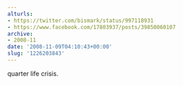 ```yaml
---
alturls:
- https://twitter.com/bismark/status/997118931
- https://www.facebook.com/17803937/posts/39850060107
archive:
- 2008-11
date: '2008-11-09T04:10:43+00:00'
slug: '1226203843'
---
```


quarter life crisis.


